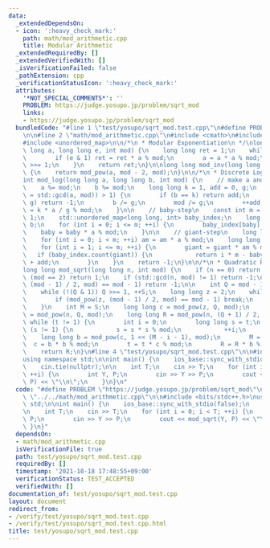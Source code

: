 ```yaml
---
data:
  _extendedDependsOn:
  - icon: ':heavy_check_mark:'
    path: math/mod_arithmetic.cpp
    title: Modular Arithmetic
  _extendedRequiredBy: []
  _extendedVerifiedWith: []
  _isVerificationFailed: false
  _pathExtension: cpp
  _verificationStatusIcon: ':heavy_check_mark:'
  attributes:
    '*NOT_SPECIAL_COMMENTS*': ''
    PROBLEM: https://judge.yosupo.jp/problem/sqrt_mod
    links:
    - https://judge.yosupo.jp/problem/sqrt_mod
  bundledCode: "#line 1 \"test/yosupo/sqrt_mod.test.cpp\"\n#define PROBLEM \"https://judge.yosupo.jp/problem/sqrt_mod\"\
    \n\n#line 2 \"math/mod_arithmetic.cpp\"\n#include <cmath>\n#include <numeric>\n\
    #include <unordered_map>\n\n/*\n * Modular Exponentiation\n */\nlong long mod_pow(long\
    \ long a, long long e, int mod) {\n    long long ret = 1;\n    while (e > 0) {\n\
    \        if (e & 1) ret = ret * a % mod;\n        a = a * a % mod;\n        e\
    \ >>= 1;\n    }\n    return ret;\n}\n\nlong long mod_inv(long long a, int mod)\
    \ {\n    return mod_pow(a, mod - 2, mod);\n}\n\n/*\n * Discrete Logarithm\n */\n\
    int mod_log(long long a, long long b, int mod) {\n    // make a and mod coprime\n\
    \    a %= mod;\n    b %= mod;\n    long long k = 1, add = 0, g;\n    while ((g\
    \ = std::gcd(a, mod)) > 1) {\n        if (b == k) return add;\n        if (b %\
    \ g) return -1;\n        b /= g;\n        mod /= g;\n        ++add;\n        k\
    \ = k * a / g % mod;\n    }\n\n    // baby-step\n    const int m = sqrt(mod) +\
    \ 1;\n    std::unordered_map<long long, int> baby_index;\n    long long baby =\
    \ b;\n    for (int i = 0; i <= m; ++i) {\n        baby_index[baby] = i;\n    \
    \    baby = baby * a % mod;\n    }\n\n    // giant-step\n    long long am = 1;\n\
    \    for (int i = 0; i < m; ++i) am = am * a % mod;\n    long long giant = k;\n\
    \    for (int i = 1; i <= m; ++i) {\n        giant = giant * am % mod;\n     \
    \   if (baby_index.count(giant)) {\n            return i * m - baby_index[giant]\
    \ + add;\n        }\n    }\n    return -1;\n}\n\n/*\n * Quadratic Residue\n */\n\
    long long mod_sqrt(long long n, int mod) {\n    if (n == 0) return 0;\n    if\
    \ (mod == 2) return 1;\n    if (std::gcd(n, mod) != 1) return -1;\n    if (mod_pow(n,\
    \ (mod - 1) / 2, mod) == mod - 1) return -1;\n\n    int Q = mod - 1, S = 0;\n\
    \    while (!(Q & 1)) Q >>= 1, ++S;\n    long long z = 2;\n    while (true) {\n\
    \        if (mod_pow(z, (mod - 1) / 2, mod) == mod - 1) break;\n        ++z;\n\
    \    }\n    int M = S;\n    long long c = mod_pow(z, Q, mod);\n    long long t\
    \ = mod_pow(n, Q, mod);\n    long long R = mod_pow(n, (Q + 1) / 2, mod);\n   \
    \ while (t != 1) {\n        int i = 0;\n        long long s = t;\n        while\
    \ (s != 1) {\n            s = s * s % mod;\n            ++i;\n        }\n    \
    \    long long b = mod_pow(c, 1 << (M - i - 1), mod);\n        M = i;\n      \
    \  c = b * b % mod;\n        t = t * c % mod;\n        R = R * b % mod;\n    }\n\
    \    return R;\n}\n#line 4 \"test/yosupo/sqrt_mod.test.cpp\"\n\n#include <bits/stdc++.h>\n\
    using namespace std;\n\nint main() {\n    ios_base::sync_with_stdio(false);\n\
    \    cin.tie(nullptr);\n\n    int T;\n    cin >> T;\n    for (int i = 0; i < T;\
    \ ++i) {\n        int Y, P;\n        cin >> Y >> P;\n        cout << mod_sqrt(Y,\
    \ P) << \"\\n\";\n    }\n}\n"
  code: "#define PROBLEM \"https://judge.yosupo.jp/problem/sqrt_mod\"\n\n#include\
    \ \"../../math/mod_arithmetic.cpp\"\n\n#include <bits/stdc++.h>\nusing namespace\
    \ std;\n\nint main() {\n    ios_base::sync_with_stdio(false);\n    cin.tie(nullptr);\n\
    \n    int T;\n    cin >> T;\n    for (int i = 0; i < T; ++i) {\n        int Y,\
    \ P;\n        cin >> Y >> P;\n        cout << mod_sqrt(Y, P) << \"\\n\";\n   \
    \ }\n}"
  dependsOn:
  - math/mod_arithmetic.cpp
  isVerificationFile: true
  path: test/yosupo/sqrt_mod.test.cpp
  requiredBy: []
  timestamp: '2021-10-18 17:48:55+09:00'
  verificationStatus: TEST_ACCEPTED
  verifiedWith: []
documentation_of: test/yosupo/sqrt_mod.test.cpp
layout: document
redirect_from:
- /verify/test/yosupo/sqrt_mod.test.cpp
- /verify/test/yosupo/sqrt_mod.test.cpp.html
title: test/yosupo/sqrt_mod.test.cpp
---
```

